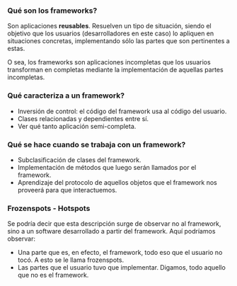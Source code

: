 ### Qué son los frameworks?

Son aplicaciones **reusables**. Resuelven un tipo de situación, siendo el objetivo que los usuarios (desarrolladores en este caso) lo apliquen en situaciones concretas, implementando sólo las partes que son pertinentes a estas.

O sea, los frameworks son aplicaciones incompletas que los usuarios transforman en completas mediante la implementación de aquellas partes incompletas.

### Qué caracteriza a un framework?

- Inversión de control: el código del framework usa al código del usuario.
- Clases relacionadas y dependientes entre sí.
- Ver qué tanto aplicación semi-completa.

### Qué se hace cuando se trabaja con un framework?

- Subclasificación de clases del framework.
- Implementación de métodos que luego serán llamados por el framework.
- Aprendizaje del protocolo de aquellos objetos que el framework nos proveerá para que interactuemos.

### Frozenspots - Hotspots

Se podría decir que esta descripción surge de observar no al framework, sino a un software desarrollado a partir del framework. Aquí podríamos observar:

- Una parte que es, en efecto, el framework, todo eso que el usuario no tocó. A esto se le llama frozenspots.
- Las partes que el usuario tuvo que implementar. Digamos, todo aquello que no es el framework.